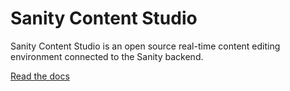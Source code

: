 # Sanity Content Studio

Sanity Content Studio is an open source real-time content editing environment connected to the Sanity backend.

[Read the docs](https://www.sanity.io/docs/content-studio/)
